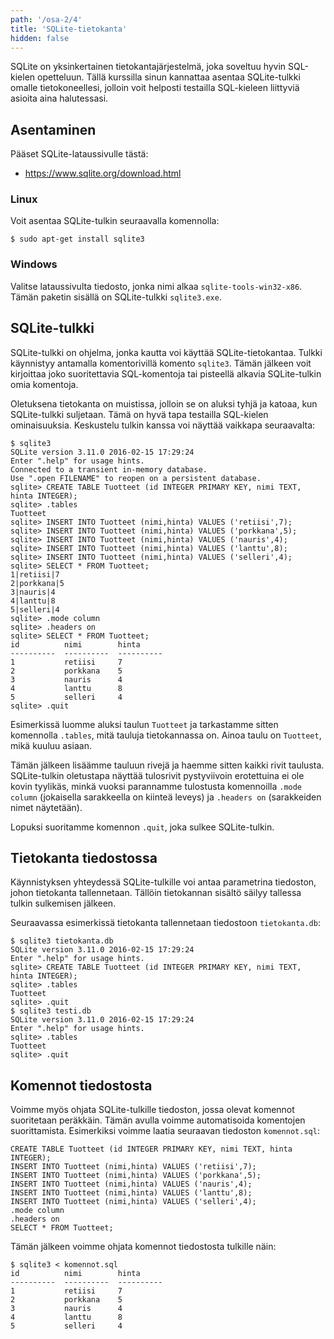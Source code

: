 ```yaml
---
path: '/osa-2/4'
title: 'SQLite-tietokanta'
hidden: false
---
```


SQLite on yksinkertainen tietokantajärjestelmä,
joka soveltuu hyvin SQL-kielen opetteluun.
Tällä kurssilla sinun kannattaa asentaa SQLite-tulkki
omalle tietokoneellesi,
jolloin voit helposti testailla SQL-kieleen
liittyviä asioita aina halutessasi.

## Asentaminen

Pääset SQLite-lataussivulle tästä:

* https://www.sqlite.org/download.html

### Linux

Voit asentaa SQLite-tulkin seuraavalla komennolla:

```x
$ sudo apt-get install sqlite3
```

### Windows

Valitse lataussivulta tiedosto,
jonka nimi alkaa `sqlite-tools-win32-x86`.
Tämän paketin sisällä on SQLite-tulkki
`sqlite3.exe`.

## SQLite-tulkki

SQLite-tulkki on ohjelma, jonka kautta voi käyttää
SQLite-tietokantaa.
Tulkki käynnistyy antamalla komentorivillä komento `sqlite3`.
Tämän jälkeen voit kirjoittaa joko suoritettavia SQL-komentoja tai
pisteellä alkavia SQLite-tulkin omia komentoja.

Oletuksena tietokanta on muistissa,
jolloin se on aluksi tyhjä ja katoaa,
kun SQLite-tulkki suljetaan.
Tämä on hyvä tapa testailla SQL-kielen ominaisuuksia.
Keskustelu tulkin kanssa voi näyttää vaikkapa seuraavalta:

```x
$ sqlite3
SQLite version 3.11.0 2016-02-15 17:29:24
Enter ".help" for usage hints.
Connected to a transient in-memory database.
Use ".open FILENAME" to reopen on a persistent database.
sqlite> CREATE TABLE Tuotteet (id INTEGER PRIMARY KEY, nimi TEXT, hinta INTEGER);
sqlite> .tables
Tuotteet
sqlite> INSERT INTO Tuotteet (nimi,hinta) VALUES ('retiisi',7);
sqlite> INSERT INTO Tuotteet (nimi,hinta) VALUES ('porkkana',5);
sqlite> INSERT INTO Tuotteet (nimi,hinta) VALUES ('nauris',4);
sqlite> INSERT INTO Tuotteet (nimi,hinta) VALUES ('lanttu',8);
sqlite> INSERT INTO Tuotteet (nimi,hinta) VALUES ('selleri',4);
sqlite> SELECT * FROM Tuotteet;
1|retiisi|7
2|porkkana|5
3|nauris|4
4|lanttu|8
5|selleri|4
sqlite> .mode column
sqlite> .headers on
sqlite> SELECT * FROM Tuotteet;
id          nimi        hinta     
----------  ----------  ----------
1           retiisi     7         
2           porkkana    5         
3           nauris      4         
4           lanttu      8         
5           selleri     4         
sqlite> .quit
```

Esimerkissä luomme aluksi taulun `Tuotteet`
ja tarkastamme sitten komennolla `.tables`,
mitä tauluja tietokannassa on.
Ainoa taulu on `Tuotteet`, mikä kuuluu asiaan.

Tämän jälkeen lisäämme tauluun rivejä
ja haemme sitten kaikki rivit taulusta.
SQLite-tulkin oletustapa näyttää tulosrivit pystyviivoin erotettuina
ei ole kovin tyylikäs,
minkä vuoksi parannamme tulostusta komennoilla
`.mode column` (jokaisella sarakkeella on kiinteä leveys) ja
`.headers on` (sarakkeiden nimet näytetään).

Lopuksi suoritamme komennon `.quit`, joka sulkee SQLite-tulkin.

## Tietokanta tiedostossa

Käynnistyksen yhteydessä SQLite-tulkille voi antaa parametrina tiedoston,
johon tietokanta tallennetaan.
Tällöin tietokannan sisältö säilyy tallessa tulkin sulkemisen jälkeen.

Seuraavassa esimerkissä tietokanta tallennetaan
tiedostoon `tietokanta.db`:

```x
$ sqlite3 tietokanta.db
SQLite version 3.11.0 2016-02-15 17:29:24
Enter ".help" for usage hints.
sqlite> CREATE TABLE Tuotteet (id INTEGER PRIMARY KEY, nimi TEXT, hinta INTEGER);
sqlite> .tables
Tuotteet
sqlite> .quit
$ sqlite3 testi.db
SQLite version 3.11.0 2016-02-15 17:29:24
Enter ".help" for usage hints.
sqlite> .tables
Tuotteet
sqlite> .quit
```

## Komennot tiedostosta

Voimme myös ohjata SQLite-tulkille tiedoston,
jossa olevat komennot suoritetaan peräkkäin.
Tämän avulla voimme automatisoida komentojen suorittamista.
Esimerkiksi voimme laatia seuraavan tiedoston `komennot.sql`:

```x
CREATE TABLE Tuotteet (id INTEGER PRIMARY KEY, nimi TEXT, hinta INTEGER);
INSERT INTO Tuotteet (nimi,hinta) VALUES ('retiisi',7);
INSERT INTO Tuotteet (nimi,hinta) VALUES ('porkkana',5);
INSERT INTO Tuotteet (nimi,hinta) VALUES ('nauris',4);
INSERT INTO Tuotteet (nimi,hinta) VALUES ('lanttu',8);
INSERT INTO Tuotteet (nimi,hinta) VALUES ('selleri',4);
.mode column
.headers on
SELECT * FROM Tuotteet;
```

Tämän jälkeen voimme ohjata komennot tiedostosta tulkille näin:

```x
$ sqlite3 < komennot.sql
id          nimi        hinta     
----------  ----------  ----------
1           retiisi     7         
2           porkkana    5         
3           nauris      4         
4           lanttu      8         
5           selleri     4         
```
